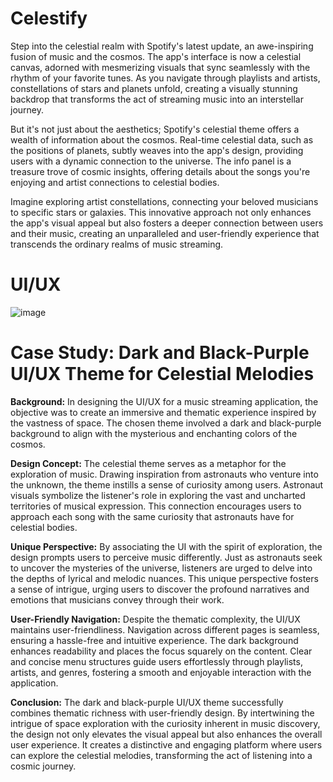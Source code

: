 # Celestify

Step into the celestial realm with Spotify's latest update, an awe-inspiring fusion of music and the cosmos. The app's interface is now a celestial canvas, adorned with mesmerizing visuals that sync seamlessly with the rhythm of your favorite tunes. As you navigate through playlists and artists, constellations of stars and planets unfold, creating a visually stunning backdrop that transforms the act of streaming music into an interstellar journey.

But it's not just about the aesthetics; Spotify's celestial theme offers a wealth of information about the cosmos. Real-time celestial data, such as the positions of planets, subtly weaves into the app's design, providing users with a dynamic connection to the universe. The info panel is a treasure trove of cosmic insights, offering details about the songs you're enjoying and artist connections to celestial bodies.

Imagine exploring artist constellations, connecting your beloved musicians to specific stars or galaxies. This innovative approach not only enhances the app's visual appeal but also fosters a deeper connection between users and their music, creating an unparalleled and user-friendly experience that transcends the ordinary realms of music streaming.

# UI/UX

![image](https://github.com/hashcoder-deepanshi/UI-UX-Case-Studies/assets/105001468/fdbfb278-d5e8-4b08-919d-6ae665e88311)

# **Case Study: Dark and Black-Purple UI/UX Theme for Celestial Melodies**

**Background:**
In designing the UI/UX for a music streaming application, the objective was to create an immersive and thematic experience inspired by the vastness of space. The chosen theme involved a dark and black-purple background to align with the mysterious and enchanting colors of the cosmos.

**Design Concept:**
The celestial theme serves as a metaphor for the exploration of music. Drawing inspiration from astronauts who venture into the unknown, the theme instills a sense of curiosity among users. Astronaut visuals symbolize the listener's role in exploring the vast and uncharted territories of musical expression. This connection encourages users to approach each song with the same curiosity that astronauts have for celestial bodies.

**Unique Perspective:**
By associating the UI with the spirit of exploration, the design prompts users to perceive music differently. Just as astronauts seek to uncover the mysteries of the universe, listeners are urged to delve into the depths of lyrical and melodic nuances. This unique perspective fosters a sense of intrigue, urging users to discover the profound narratives and emotions that musicians convey through their work.

**User-Friendly Navigation:**
Despite the thematic complexity, the UI/UX maintains user-friendliness. Navigation across different pages is seamless, ensuring a hassle-free and intuitive experience. The dark background enhances readability and places the focus squarely on the content. Clear and concise menu structures guide users effortlessly through playlists, artists, and genres, fostering a smooth and enjoyable interaction with the application.

**Conclusion:**
The dark and black-purple UI/UX theme successfully combines thematic richness with user-friendly design. By intertwining the intrigue of space exploration with the curiosity inherent in music discovery, the design not only elevates the visual appeal but also enhances the overall user experience. It creates a distinctive and engaging platform where users can explore the celestial melodies, transforming the act of listening into a cosmic journey.
